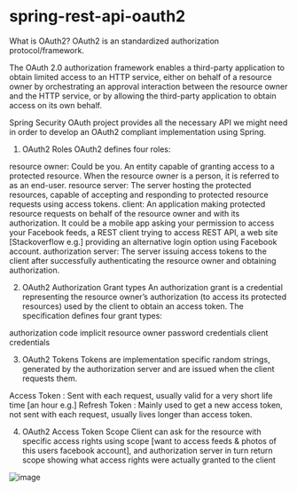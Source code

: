 # spring-rest-api-oauth2

What is OAuth2?
OAuth2 is an standardized authorization protocol/framework.

The OAuth 2.0 authorization framework enables a third-party application to obtain limited access to an HTTP service, either on behalf of a resource owner by orchestrating an approval interaction between the resource owner and the HTTP service, or by allowing the third-party application to obtain access on its own behalf.

Spring Security OAuth project provides all the necessary API we might need in order to develop an OAuth2 compliant implementation using Spring. 

1. OAuth2 Roles
OAuth2 defines four roles:

resource owner:
Could be you. An entity capable of granting access to a protected resource. When the resource owner is a person, it is referred to as an end-user.
resource server:
The server hosting the protected resources, capable of accepting and responding to protected resource requests using access tokens.
client:
An application making protected resource requests on behalf of the resource owner and with its authorization. It could be a mobile app asking your permission to access your Facebook feeds, a REST client trying to access REST API, a web site [Stackoverflow e.g.] providing an alternative login option using Facebook account.
authorization server:
The server issuing access tokens to the client after successfully authenticating the resource owner and obtaining authorization.

2. OAuth2 Authorization Grant types
An authorization grant is a credential representing the resource owner’s authorization (to access its protected resources) used by the client to obtain an access token. The specification defines four grant types:

authorization code
implicit
resource owner password credentials
client credentials

3. OAuth2 Tokens
Tokens are implementation specific random strings, generated by the authorization server and are issued when the client requests them.

Access Token : Sent with each request, usually valid for a very short life time [an hour e.g.]
Refresh Token : Mainly used to get a new access token, not sent with each request, usually lives longer than access token.

4. OAuth2 Access Token Scope
Client can ask for the resource with specific access rights using scope [want to access feeds & photos of this users facebook account], and authorization server in turn return scope showing what access rights were actually granted to the client

![image](https://user-images.githubusercontent.com/30445249/235386746-780298e3-0a8f-43bb-bfa4-ac5486ce0ef8.png)
